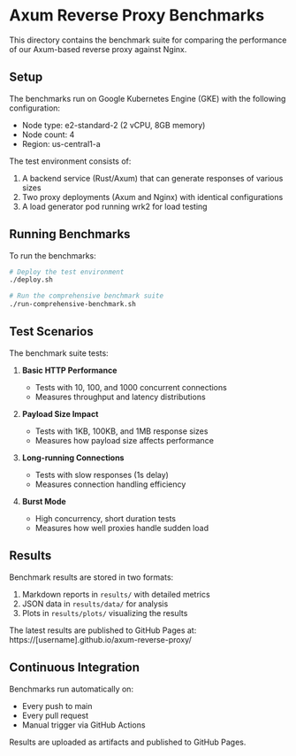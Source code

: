 # Axum Reverse Proxy Benchmarks

This directory contains the benchmark suite for comparing the performance of our Axum-based reverse proxy against Nginx.

## Setup

The benchmarks run on Google Kubernetes Engine (GKE) with the following configuration:
- Node type: e2-standard-2 (2 vCPU, 8GB memory)
- Node count: 4
- Region: us-central1-a

The test environment consists of:
1. A backend service (Rust/Axum) that can generate responses of various sizes
2. Two proxy deployments (Axum and Nginx) with identical configurations
3. A load generator pod running wrk2 for load testing

## Running Benchmarks

To run the benchmarks:

```bash
# Deploy the test environment
./deploy.sh

# Run the comprehensive benchmark suite
./run-comprehensive-benchmark.sh
```

## Test Scenarios

The benchmark suite tests:

1. **Basic HTTP Performance**
   - Tests with 10, 100, and 1000 concurrent connections
   - Measures throughput and latency distributions

2. **Payload Size Impact**
   - Tests with 1KB, 100KB, and 1MB response sizes
   - Measures how payload size affects performance

3. **Long-running Connections**
   - Tests with slow responses (1s delay)
   - Measures connection handling efficiency

4. **Burst Mode**
   - High concurrency, short duration tests
   - Measures how well proxies handle sudden load

## Results

Benchmark results are stored in two formats:
1. Markdown reports in `results/` with detailed metrics
2. JSON data in `results/data/` for analysis
3. Plots in `results/plots/` visualizing the results

The latest results are published to GitHub Pages at: https://[username].github.io/axum-reverse-proxy/

## Continuous Integration

Benchmarks run automatically on:
- Every push to main
- Every pull request
- Manual trigger via GitHub Actions

Results are uploaded as artifacts and published to GitHub Pages. 